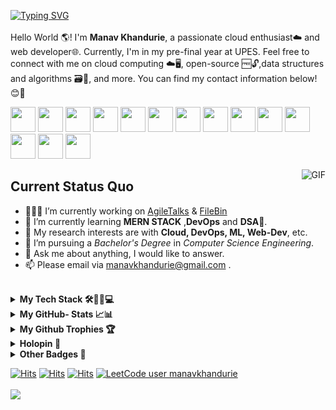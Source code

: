 [![Typing SVG](https://readme-typing-svg.herokuapp.com?font=Fira+Code&duration=2000&pause=1000&background=FFFFFF&color=000000&multiline=true&repeat=true&width=435&height=60&lines=Hi+there+%F0%9F%91%8B+;Welcome+to+my+GitHub+%F0%9F%A4%97+)](https://git.io/typing-svg)
<br />           
Hello World 🌎! I'm **Manav Khandurie**, a passionate cloud enthusiast☁️ and web developer🌐. Currently, I'm in my pre-final year at UPES. Feel free to connect with me on cloud computing ☁️🖥️, open-source 🆓🔓,data structures and algorithms 🗃️🧮, and more. You can find my contact information below!😊🚀 
                                                                                                               
                                         
[<img src="https://cdn.jsdelivr.net/gh/dheereshagrwal/colored-icons@1.7.5/public/icons/github/github.svg" width="40px">](https://github.com/Manav-Khandurie)
[<img src="https://cdn.jsdelivr.net/gh/dheereshagrwal/colored-icons@1.7.5/public/icons/linkedin/linkedin.svg" width="40px">](https://www.linkedin.com/in/manav-khandurie/)
[<img src="https://cdn.jsdelivr.net/gh/dheereshagrwal/colored-icons@1.7.5/public/icons/leetcode/leetcode.png" width="40px">](https://leetcode.com/manavkhandurie/)
[<img src="https://cdn.jsdelivr.net/gh/dheereshagrwal/colored-icons@1.7.5/public/icons/gmail/gmail.svg" width="40px">](mailto:manavkhandurie@gmail.com)
[<img src="https://cdn.jsdelivr.net/gh/dheereshagrwal/colored-icons@1.7.5/public/icons/twitter/twitter.svg" width="40px">](https://twitter.com/khandurie)
[<img src="https://cdn.jsdelivr.net/gh/dheereshagrwal/colored-icons@1.7.5/public/icons/discord/discord.svg" width="40px">](https://discordapp.com/users/1130906260670263357)
[<img src="https://cdn.jsdelivr.net/gh/dheereshagrwal/colored-icons@1.7.5/public/icons/telegram/telegram2.svg" width="40px">](https://t.me/manavkhandurie)
[<img src="https://cdn.jsdelivr.net/gh/dheereshagrwal/colored-icons@1.7.5/public/icons/docker/docker.webp" width="40px">](https://hub.docker.com/u/manavkhandurie)
[<img src="https://img.icons8.com/color/48/hashnode.png" width="40px">](https://hashnode.com/@ManavKhandurie)
[<img src="https://img.icons8.com/color/48/codechef.png" width="40px">](https://www.codechef.com/users/manavkhandurie)
[<img src="https://cdn.worldvectorlogo.com/logos/hackerrank.svg" width="40px">](https://www.hackerrank.com/manavkhandurie)
[<img src="https://www.svgrepo.com/show/331358/credly.svg" width="40px">](https://www.credly.com/users/manav-khandurie/badges)
[<img src="https://www.svgrepo.com/show/354887/code-sandbox.svg" width="40px">](https://codesandbox.io/u/manavkhandurie)
[<img src="https://www.svgrepo.com/show/416519/medium-logo.svg" width="40px">](https://medium.com/@manavkhandurie)
 
<img align="right" alt="GIF" src="https://media.tenor.com/NOYF3f82b_gAAAAC/programmer.gif" loading="lazy"/>

<h2> <b>Current Status Quo</b> </h2>

- 👨🏻‍💻 I’m currently working on [AgileTalks](https://github.com/Manav-Khandurie/AgileTalks-WebChatApp-Microservices.git) & [FileBin](https://github.com/Manav-Khandurie/file-bin-aws-csm-project.git)
- 🌱 I’m currently learning **MERN STACK** ,**DevOps** and **DSA**🔣.
- 🧐 My research interests are with **Cloud, DevOps, ML, Web-Dev**, etc.
- 💼 I’m pursuing a _Bachelor's Degree_ in _Computer Science Engineering_.
- 💬 Ask me about anything, I would like to answer.
- 📫 Please email via manavkhandurie@gmail.com .

<br>
<details>
  <summary>
  <b > My Tech Stack 🛠️👨‍💻💻</b>
  </summary>
  
### **Cloud ☁**
[![My Skills](https://skillicons.dev/icons?i=aws,gcp,azure,firebase,openstack,netlify,vercel,heroku&perline=50)](https://skillicons.dev)

### **DevOps Tools♾**
[![My Skills](https://skillicons.dev/icons?i=linux,git,github,githubactions,bash,docker,kubernetes,jenkins,ansible,terraform,maven&perline=50)](https://skillicons.dev)

### **Databases 🛢️📊🧾**
[![My Skills](https://skillicons.dev/icons?i=redis,mysql,mongodb,dynamodb&perline=50)](https://skillicons.dev)

### **Machine Learning 🤖🧠🦾**
[![My Skills](https://skillicons.dev/icons?i=tensorflow,sklearn,pytorch&perline=50)](https://skillicons.dev)

### **Testing 🧪🔎✅**
[![My Skills](https://skillicons.dev/icons?i=jest,vitest,selenium,postman&perline=50)](https://skillicons.dev)

### **Backend ⚙️🗄️🔙👨‍💻**
[![My Skills](https://skillicons.dev/icons?i=nodejs,express,fastapi,nginx,kafka,rabbitmq,pug,yarn,npm&perline=50)](https://skillicons.dev)

### **Frontend 📱🕸👨‍💻🌐**
[![My Skills](https://skillicons.dev/icons?i=html,css,js,tailwind,bootstrap,react,redux,styledcomponents,webpack,md&perline=50)](https://skillicons.dev)

### **Programming Languages </>💻**
[![My Skills](https://skillicons.dev/icons?i=java,js,python,c,cpp&perline=50)](https://skillicons.dev)

### **IDE's 🖥️📟#️⃣**
[![My Skills](https://skillicons.dev/icons?i=vscode,anaconda,vim,eclipse,replit,codepen&perline=50)](https://skillicons.dev)

### **Operating Systems 📂💻🏾**
[![My Skills](https://skillicons.dev/icons?i=linux,windows,ubuntu,kali,redhat&perline=50)](https://skillicons.dev)


</details>

<details>
  <summary>
  <b>My GitHub- Stats 📈📊</b>
  </summary>
<br />
<a >
  <img height=200 align="center" src="https://github-readme-stats.vercel.app/api?username=Manav-Khandurie" loading="lazy"/>
</a>
<a >
  <img height=200 align="center" src="https://github-readme-stats.vercel.app/api/top-langs?username=Manav-Khandurie&layout=compact&langs_count=8&card_width=320" loading="lazy"/>
</a>
  <a >
  <img height=160 align="center" src="http://github-profile-summary-cards.vercel.app/api/cards/productive-time?username=Manav-Khandurie&theme=github&utcOffset=8" loading="lazy"/>
</a>
<a >
  <img height=160 align="center" src="http://github-profile-summary-cards.vercel.app/api/cards/profile-details?username=Manav-Khandurie&theme=github" loading="lazy"/>
</a>
  <a >
  <img height=200 align="center" src="https://streak-stats.demolab.com/?user=Manav-Khandurie&theme=swift" loading="lazy"/>
</a>
<a >
  <img height=300 align="center" src="https://github-readme-activity-graph.vercel.app/graph?username=Manav-Khandurie&theme=github-compact" loading="lazy"/>
</a>
  <br />
</details>

<details>
  <summary>
  <b >My Github Trophies 🏆</b>
  </summary>
  <a >
  <img height=200 align="center" src="https://github-profile-trophy.vercel.app/?username=Manav-Khandurie&no-frame=true" />
  </a>
</details>

<details>
  <summary>
  <b >Holopin 🐉</b>
  </summary>
  <a >
      <img align="center" src="https://holopin.me/manavkhandurie" loading="lazy" />
  </a>
</details>

<details>
  <summary>
  <b >Other Badges 🦡</b>
  </summary>
 <a href="https://app.daily.dev/manavkhandurie"><img src="https://api.daily.dev/devcards/v2/Der2QpvO1aeJ2X3v1caoc.png?type=wide&r=fz6" width="652" alt="Manav Khandurie's Dev Card"/></a>
</details>


[![Hits](https://hits.seeyoufarm.com/api/count/incr/badge.svg?url=https%3A%2F%2Fgithub.com%2FManav-Khandurie%2Fhit-counter&count_bg=%2379C83D&title_bg=%23555555&icon=github.svg&icon_color=%23E7E7E7&title=hits&edge_flat=false)](https://hits.seeyoufarm.com)
[![Hits](https://hits.seeyoufarm.com/api/count/incr/badge.svg?url=https%3A%2F%2Fwww.linkedin.com%2Fin%2Fmanav-khandurie-a72230261%2F&count_bg=%230600FF&title_bg=%23555555&icon=linkedin.svg&icon_color=%23E7E7E7&title=hits&edge_flat=false)](https://hits.seeyoufarm.com)
[![Hits](https://hits.seeyoufarm.com/api/count/incr/badge.svg?url=https%3A%2F%2Fleetcode.com%2Fmanavkhandurie%2F&count_bg=%23FFB400&title_bg=%23555555&icon=leetcode.svg&icon_color=%23E7E7E7&title=hits&edge_flat=false)](https://hits.seeyoufarm.com)
[![LeetCode user manavkhandurie](https://img.shields.io/badge/dynamic/json?style=flat&labelColor=black&color=%23ffa116&label=Solved&query=solvedOverTotal&url=https%3A%2F%2Fleetcode-badge.vercel.app%2Fapi%2Fusers%2Fmanavkhandurie&logo=leetcode&logoColor=yellow)](https://leetcode.com/manavkhandurie/)
<br />
<br />
![](https://komarev.com/ghpvc/?username=Manav-Khandurie&color=green&style=flat-square)
<!-- HTML and CSS for Styled Social Icons -->


<!--
<style>
    /* Container for social icons */
    .social-icons {
        display: grid;
        grid-template-columns: repeat(auto-fit, minmax(50px, 1fr));
        gap: 10px;
        justify-content: center;
    }

    /* Styling for individual social icons */
    .social-icons a {
        display: inline-block;
        width: 50px;
        height: 50px;
        border-radius: 50%;
        overflow: hidden;
        transition: transform 0.3s ease;
    }

    /* Hover effect on social icons */
    .social-icons a:hover {
        transform: scale(1.1);
    }

    /* Remove default link styles */
    .social-icons a {
        text-decoration: none;
        color: inherit;
    }
</style>
[![Ashutosh's github activity graph](https://github-readme-activity-graph.vercel.app/graph?username=Manav-Khandurie)](https://github.com/ashutosh00710/github-readme-activity-graph)
<h1> Hi there 👋 </h1>
![Static Badge](https://img.shields.io/badge/Discord-202020?logo=discord&logoColor=%235865F2&link=http%3A%2F%2Fdiscord.gg%2F2rnWsvkX)
<h1> Welcome to my GitHub 🤗 </h1>
**Manav-Khandurie/Manav-Khandurie** is a ✨ _special_ ✨ repository because its `README.md` (this file) appears on your GitHub profile.
![Manav's github stats](https://github-readme-stats.vercel.app/api?username=Manav-Khandurie&show_icons=true)
![](https://komarev.com/ghpvc/?username=Manav-Khandurie&color=green)
[![Trophies](https://github-profile-trophy-arasgungore.vercel.app/?username=Manav-Khandurie&no-frame=true&no-bg=true&theme=juicyfresh&column=8&margin-w=5&margin-h=5&rank=-?)](https://github.com/ryo-ma/github-profile-trophy)
https://streak-stats.demolab.com?user=Manav-Khandurie&theme=shadow-blue&background=87%2CFFFFFF%2CFFFCC1
https://streak-stats.demolab.com/?user=Manav-Khandurie&theme=swift
![](http://github-profile-summary-cards.vercel.app/api/cards/productive-time?username=Manav-Khandurie&theme=transparent&utcOffset=8)
![](http://github-profile-summary-cards.vercel.app/api/cards/profile-details?username=Manav-Khandurie&theme=transparent)
[![An image of @manavkhandurie's Holopin badges, which is a link to view their full Holopin profile](https://holopin.me/manavkhandurie)](https://holopin.io/@manavkhandurie)

https://github-profile-trophy.vercel.app/?username=Manav-Khandurie&no-frame=true

& [Fasal-Fusion](https://github.com/Manav-Khandurie/FASAL-FUSION.git)

https://img.shields.io/badge/-000000?logo=leetcode&link=https%3A%2F%2Fleetcode.com%2Fmanavkhandurie%2F

Here are some ideas to get you started:

- 🔭 I’m currently working on ...
- 🌱 I’m currently learning ...
- 👯 I’m looking to collaborate on ...
- 🤔 I’m looking for help with ...
- 💬 Ask me about ...
- 📫 How to reach me: ...
- 😄 Pronouns: ...
- ⚡ Fun fact: ...


<a href="https://github.com/Manav-Khandurie">
  <img align="left" alt="Github" width="40px" src="https://cdn.jsdelivr.net/gh/dheereshagrwal/colored-icons@1.7.5/public/icons/github/github.svg" />
</a>
<a href="https://www.linkedin.com/in/manav-khandurie/">
  <img align="left" alt="LinkedIn" width="40px" src="https://cdn.jsdelivr.net/gh/dheereshagrwal/colored-icons@1.7.5/public/icons/linkedin/linkedin.svg" />
</a>
<a href="https://leetcode.com/manavkhandurie/">
  <img align="left" alt="LeetCode" width="40px" src="https://cdn.jsdelivr.net/gh/dheereshagrwal/colored-icons@1.7.5/public/icons/leetcode/leetcode.png" />
</a>
<a href="mailto:manavkhandurie@gmail.com">
  <img align="left" alt="Gmail" width="40px" src="https://cdn.jsdelivr.net/gh/dheereshagrwal/colored-icons@1.7.5/public/icons/gmail/gmail.svg" />
</a>
<a href="https://twitter.com/khandurie">
  <img align="left" alt="Twitter" width="40px" src="https://cdn.jsdelivr.net/gh/dheereshagrwal/colored-icons@1.7.5/public/icons/twitter/twitter.svg" />
</a>
<a href="https://discordapp.com/users/1130906260670263357)">
  <img align="left" alt="Discord" width="40px" src="https://cdn.jsdelivr.net/gh/dheereshagrwal/colored-icons@1.7.5/public/icons/discord/discord.svg" />
</a>
<a href="https://hashnode.com/@ManavKhandurie">
  <img align="left" alt="HashNode" width="40px" src="https://img.icons8.com/color/48/hashnode.png" />
</a>
<a href="https://www.codechef.com/users/manavkhandurie">
  <img align="left" alt="CodeChef" width="40px" src="https://img.icons8.com/color/48/codechef.png" />
</a>
<a href="https://www.hackerrank.com/manavkhandurie">
  <img align="left" alt="Hackerrank" width="40px" src="https://cdn.worldvectorlogo.com/logos/hackerrank.svg" />
</a>
<a href="https://codesandbox.io/u/manavkhandurie">
  <img align="left" alt="CodeSandBox" width="40px" src="https://www.svgrepo.com/show/354887/code-sandbox.svg" />
</a>

-->



<!-- Hi, I'm N!no 😉, a programmer 👨🏻‍💻 from China 🇨🇳. I'm an open-source professional and always develop in Python 🐍. Currently, I'm working on [scikit-hep/hist](https://github.com/scikit-hep/hist) and [antvis/G6](https://github.com/antvis/G6). Besides programming, I like delicious food 🥗🥩🌮🍣 and doing sports 🏃⛹️‍♂️🏋🏼‍♂️. -->
